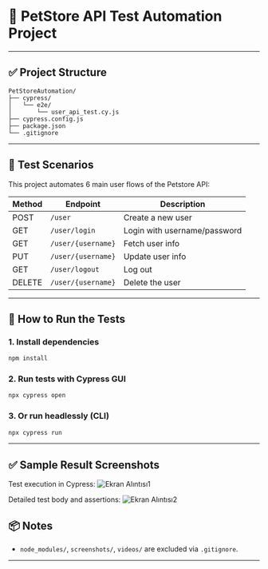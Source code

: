 
# 🧪 PetStore API Test Automation Project
---

## ✅ Project Structure

```
PetStoreAutomation/
├── cypress/
│   └── e2e/
│       └── user_api_test.cy.js
├── cypress.config.js
├── package.json
└── .gitignore
```

---

## 🧪 Test Scenarios

This project automates 6 main user flows of the Petstore API:

| Method | Endpoint                                | Description                    |
|--------|------------------------------------------|--------------------------------|
| POST   | `/user`                                  | Create a new user             |
| GET    | `/user/login`                            | Login with username/password  |
| GET    | `/user/{username}`                       | Fetch user info               |
| PUT    | `/user/{username}`                       | Update user info              |
| GET    | `/user/logout`                           | Log out                       |
| DELETE | `/user/{username}`                       | Delete the user               |

---

## 🚀 How to Run the Tests

### 1. Install dependencies
```bash
npm install
```
### 2. Run tests with Cypress GUI
```bash
npx cypress open
```
### 3. Or run headlessly (CLI)
```bash
npx cypress run
```
---

## ✅ Sample Result Screenshots

Test execution in Cypress:
![Ekran Alıntısı1](https://github.com/user-attachments/assets/933b668d-cab6-4d05-bea1-cf57fb530e70)

Detailed test body and assertions:
![Ekran Alıntısı2](https://github.com/user-attachments/assets/2608b772-5ef2-4bd4-a79c-b20bafc13c12)


## 📦 Notes

- `node_modules/`, `screenshots/`, `videos/` are excluded via `.gitignore`.
---
